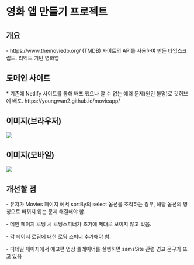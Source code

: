 <h1>영화 앱 만들기 프로젝트</h1>

<h2>개요</h2>
<p>- https://www.themoviedb.org/ (TMDB) 사이트의 API를 사용하여 만든 타입스크립트, 리액트 기반 영화앱</p>

<h2>도메인 사이트</h2>
* 기존에 Netlify 사이트를 통해 배포 했으나 알 수 없는 에러 문제(원인 불명)로 깃허브에 배포.
https://youngwan2.github.io/movieapp/


<h2>이미지(브라우저)</h2>
<img src="https://user-images.githubusercontent.com/107159871/222892571-35738ee3-8437-4754-ac67-fe17696ea0a5.png"></img>

<h2>이미지(모바일)</h2>
<img src="https://user-images.githubusercontent.com/107159871/222892963-a75ef8d8-aafb-4e2f-ab80-ad5e91515874.png"></img>

<h2>개선할 점</h2>
<p>- 유저가 Movies 페이지 에서 sortBy의 select 옵션을 조작하는 경우, 해당 옵션의 명칭으로 바뀌지 않는 문제 해결해야 함.</p>
<p>- 메인 페이지 로딩 시 로딩스피너가 초기에 제대로 보이지 않고 있음.</p>
<p>- 각 페이지 로딩에 대한 로딩 스피너 추가해야 함.</p>
<p>- 디테일 페이지에서 예고편 영상 플레이어를 실행하면 samsSite 관련 경고 문구가 뜨고 있음</p>

